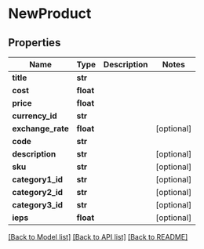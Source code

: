 # NewProduct

## Properties
Name | Type | Description | Notes
------------ | ------------- | ------------- | -------------
**title** | **str** |  | 
**cost** | **float** |  | 
**price** | **float** |  | 
**currency_id** | **str** |  | 
**exchange_rate** | **float** |  | [optional] 
**code** | **str** |  | 
**description** | **str** |  | [optional] 
**sku** | **str** |  | [optional] 
**category1_id** | **str** |  | [optional] 
**category2_id** | **str** |  | [optional] 
**category3_id** | **str** |  | [optional] 
**ieps** | **float** |  | [optional] 

[[Back to Model list]](../README.md#documentation-for-models) [[Back to API list]](../README.md#documentation-for-api-endpoints) [[Back to README]](../README.md)


